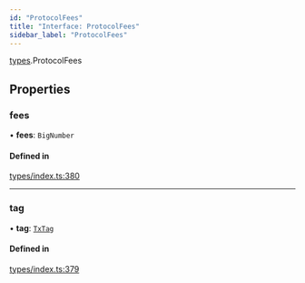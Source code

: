 ```yaml
---
id: "ProtocolFees"
title: "Interface: ProtocolFees"
sidebar_label: "ProtocolFees"
---
```


[types](../../../modules/Types/Types.md).ProtocolFees

## Properties

### fees

• **fees**: `BigNumber`

#### Defined in

[types/index.ts:380](https://github.com/PolymeshAssociation/polymesh-sdk/blob/31fdce23/src/types/index.ts#L380)

___

### tag

• **tag**: [`TxTag`](../../../modules/Generated/Types/Types.md#txtag)

#### Defined in

[types/index.ts:379](https://github.com/PolymeshAssociation/polymesh-sdk/blob/31fdce23/src/types/index.ts#L379)
